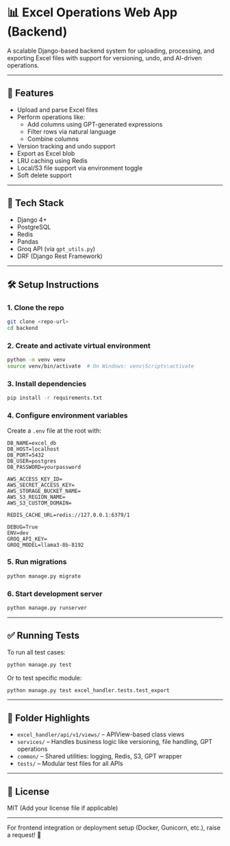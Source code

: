 # 📊 Excel Operations Web App (Backend)

A scalable Django-based backend system for uploading, processing, and exporting Excel files with support for versioning, undo, and AI-driven operations.

---

## 🚀 Features

- Upload and parse Excel files
- Perform operations like:
  - Add columns using GPT-generated expressions
  - Filter rows via natural language
  - Combine columns
- Version tracking and undo support
- Export as Excel blob
- LRU caching using Redis
- Local/S3 file support via environment toggle
- Soft delete support

---

## 🧰 Tech Stack

- Django 4+
- PostgreSQL
- Redis
- Pandas
- Groq API (via `gpt_utils.py`)
- DRF (Django Rest Framework)

---

## 🛠️ Setup Instructions

### 1. Clone the repo
```bash
git clone <repo-url>
cd backend
```

### 2. Create and activate virtual environment
```bash
python -m venv venv
source venv/bin/activate  # On Windows: venv\Scripts\activate
```

### 3. Install dependencies
```bash
pip install -r requirements.txt
```

### 4. Configure environment variables
Create a `.env` file at the root with:
```env
DB_NAME=excel_db
DB_HOST=localhost
DB_PORT=5432
DB_USER=postgres
DB_PASSWORD=yourpassword

AWS_ACCESS_KEY_ID=
AWS_SECRET_ACCESS_KEY=
AWS_STORAGE_BUCKET_NAME=
AWS_S3_REGION_NAME=
AWS_S3_CUSTOM_DOMAIN=

REDIS_CACHE_URL=redis://127.0.0.1:6379/1

DEBUG=True
ENV=dev
GROQ_API_KEY=
GROQ_MODEL=llama3-8b-8192
```

### 5. Run migrations
```bash
python manage.py migrate
```

### 6. Start development server
```bash
python manage.py runserver
```

---

## ✅ Running Tests

To run all test cases:
```bash
python manage.py test
```

Or to test specific module:
```bash
python manage.py test excel_handler.tests.test_export
```

---

## 📂 Folder Highlights

- `excel_handler/api/v1/views/` – APIView-based class views
- `services/` – Handles business logic like versioning, file handling, GPT operations
- `common/` – Shared utilities: logging, Redis, S3, GPT wrapper
- `tests/` – Modular test files for all APIs

---

## 📄 License
MIT (Add your license file if applicable)

---

For frontend integration or deployment setup (Docker, Gunicorn, etc.), raise a request! 🚀
